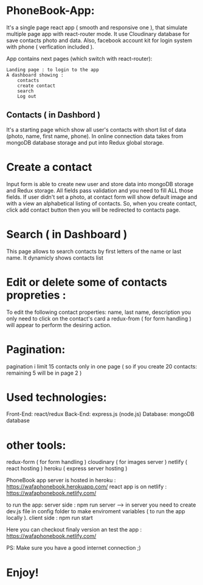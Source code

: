 # PhoneBook-App: 

It's a single page react app ( smooth and responsive one ), that simulate multiple page app with react-router mode. It use Cloudinary database for save contacts photo and data. Also, facebook account kit for login system with phone ( verfication included ).

App contains next pages (which switch with react-router):

    Landing page : to login to the app
    A dashboard showing : 
	    contacts
	    create contact	
	    search
	    Log out

## Contacts ( in Dashbord ) 

It's a starting page which show all user's contacts with short list of data (photo, name, first name, phone). In online connection data takes from mongoDB database storage and put into Redux global storage. 

# Create a contact 

Input form is able to create new user and store data into mongoDB storage and Redux storage. All fields pass validation and you need to fill ALL those fields. If user didn't set a photo, at contact form will show default image and with a view an alphabetical listing of contacts.
So, when you create contact, click add contact button then you will be redirected to contacts page.


# Search ( in Dashboard ) 

This page allows to search contacts by first letters of the name or last name. It dynamicly shows contacts list 


# Edit or delete some of contacts propreties : 

To edit the following contact properties: name, last name, description you only need to click on the contact's card a redux-from ( for form handling ) will appear to perform the desiring action.

# Pagination: 

pagination i limit 15 contacts only in one page ( so if you create 20 contacts:  remaining 5 will be in page 2 )


# Used technologies: 

Front-End: react/redux
Back-End: express.js (node.js)
Database: mongoDB database

# other tools: 

redux-form ( for form handling )
cloudinary ( for images server ) 
netlify ( react hosting )
heroku ( express server hosting )

PhoneBook app server is hosted in heroku : https://wafaphonebook.herokuapp.com/
react app is on netlify : https://wafaphonebook.netlify.com/


to run the app: server side : npm run server --> in server you need to create dev.js file in config folder to make enviroment variables ( to run the app locally ).
		client side : npm run start


Here you can checkout finaly version an test the app : https://wafaphonebook.netlify.com/

PS: Make sure you have a good internet connection ;) 

# Enjoy!

